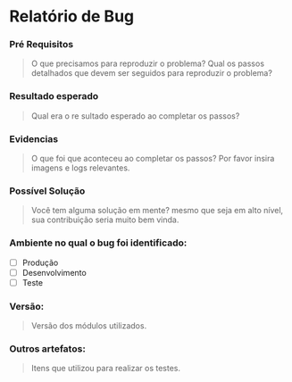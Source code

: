 # Relatório de Bug

### Pré Requisitos
> O que precisamos para reproduzir o problema?
> Qual os passos detalhados que devem ser seguidos para reproduzir o problema?

### Resultado esperado
> Qual era o re sultado esperado ao completar os passos?

### Evidencias 
> O que foi que aconteceu ao completar os passos? Por favor insira imagens e logs relevantes.

### Possível Solução 
> Você tem alguma solução em mente? mesmo que seja em alto nível, sua contribuição seria muito bem vinda.

### Ambiente no qual o bug foi identificado: 
* [ ]  Produção
* [ ]  Desenvolvimento
* [ ]  Teste

### Versão: 
> Versão dos módulos utilizados.

### Outros artefatos:
> Itens que utilizou para realizar os testes.
